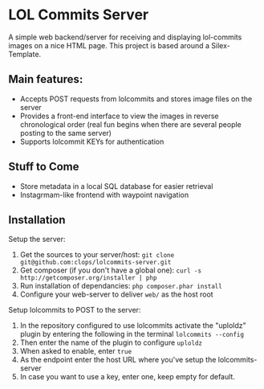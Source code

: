 LOL Commits Server
==============

A simple web backend/server for receiving and displaying lol-commits images on a nice HTML page. This project is based around a Silex-Template.

## Main features: ##

  * Accepts POST requests from lolcommits and stores image files on the server
  * Provides a front-end interface to view the images in reverse chronological order (real fun begins when there are several people posting to the same server)
  * Supports lolcommit KEYs for authentication

## Stuff to Come ##

  * Store metadata in a local SQL database for easier retrieval
  * Instagrmam-like frontend with waypoint navigation

## Installation ##

Setup the server:

  1. Get the sources to your server/host:
     ```git clone git@github.com:clops/lolcommits-server.git```
  2. Get composer (if you don't have a global one):
     ```curl -s http://getcomposer.org/installer | php```
  3. Run installation of dependancies:
     ```php composer.phar install```
  4. Configure your web-server to deliver ```web/``` as the host root

Setup lolcommits to POST to the server:

  1. In the repository configured to use lolcommits activate the "uploldz" plugin by entering the following in the terminal
    ```lolcommits --config```
  2. Then enter the name of the plugin to configure
    ```uploldz```
  3. When asked to enable, enter
    ```true```
  4. As the endpoint enter the host URL where you've setup the lolcommits-server
  5. In case you want to use a key, enter one, keep empty for default.
